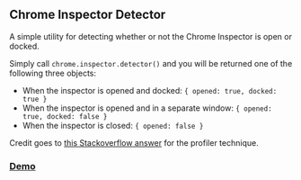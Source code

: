 ## Chrome Inspector Detector

A simple utility for detecting whether or not the Chrome Inspector is open or docked.

Simply call `chrome.inspector.detector()` and you will be returned one of the following three objects:

- When the inspector is opened and docked: `{ opened: true, docked: true }`
- When the inspector is opened and in a separate window: `{ opened: true, docked: false }`
- When the inspector is closed: `{ opened: false }`

Credit goes to [this Stackoverflow answer](http://stackoverflow.com/a/15567735/131898) for the profiler technique.

### [Demo](http://adamschwartz.co/chrome-inspector-detector)